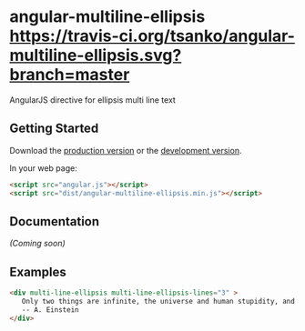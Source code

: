 # angular-multiline-ellipsis   https://travis-ci.org/tsanko/angular-multiline-ellipsis.svg?branch=master
AngularJS directive for ellipsis multi line text


## Getting Started

Download the [production version][min] or the [development version][max].

[min]: https://raw.github.com/tsanko/jquery-angular-multiline-ellipsis/master/dist/angular-angular-multiline-ellipsis.min.js
[max]: https://raw.github.com/tsanko/jquery-angular-multiline-ellipsis/master/dist/angular-angular-multiline-ellipsis.js

In your web page:

```html
<script src="angular.js"></script>
<script src="dist/angular-multiline-ellipsis.min.js"></script>
```

## Documentation
_(Coming soon)_

## Examples

```html
<div multi-line-ellipsis multi-line-ellipsis-lines="3" >
   Only two things are infinite, the universe and human stupidity, and I'm not sure about the former.
   -- A. Einstein
</div>
```

